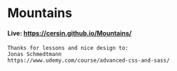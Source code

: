 # Mountains

#### Live: https://cersin.github.io/Mountains/

~~~~
Thanks for lessons and nice design to:
Jonas Schmedtmann
https://www.udemy.com/course/advanced-css-and-sass/

